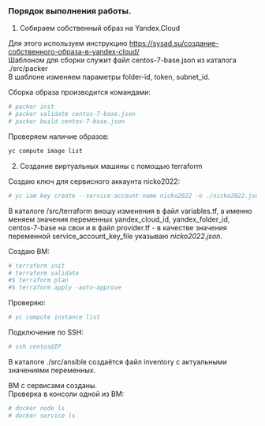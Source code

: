### Порядок выполнения работы.

1. Собираем собственный образ на Yandex.Cloud  

Для этого используем инструкцию https://sysad.su/создание-собственного-образа-в-yandex-cloud/  
Шаблоном для сборки служит файл  centos-7-base.json из каталога ./src/packer  
В шаблоне изменяем параметры folder-id, token, subnet_id.

Сборка образа производится командами:  
```bash
# packer init
# packer validate centos-7-base.json
# packer build centos-7-base.json
```
Проверяем наличие образов:  
```bash
yc compute image list
```

2. Создание виртуальных машины с помощью terraform  

Создаю ключ для сервисного аккаунта nicko2022:  
```bash
# yc iam key create --service-account-name nicko2022 -o ./nicko2022.json
```
  
В каталоге /src/terraform вношу изменения в файл variables.tf, а именно меняем значения переменных yandex_cloud_id, yandex_folder_id, centos-7-base на свои и в файл provider.tf - в качестве значения переменной service_account_key_file указываю _*nicko2022.json*_.  

Создаю ВМ:  
```bash
# terraform init
# terraform validate
#$ terraform plan
#$ terraform apply -auto-approve
```

Проверяю:  
```bash
# yc compute instance list
```
  
Подключение по SSH:  
```bash
# ssh centos@IP
```

В каталоге ./src/ansible создаётся файл inventory с актуальными значениями переменных.  


ВМ с сервисами созданы.  
Проверка в консоли одной из ВМ:  
```bash
# docker node ls
# docker service ls
```
